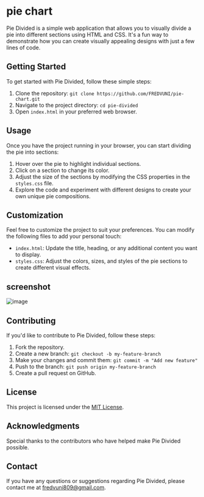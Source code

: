 # pie chart

Pie Divided is a simple web application that allows you to visually divide a pie into different sections using HTML and CSS. It's a fun way to demonstrate how you can create visually appealing designs with just a few lines of code.

## Getting Started

To get started with Pie Divided, follow these simple steps:

1. Clone the repository: `git clone https://github.com/FREDVUNI/pie-chart.git`
2. Navigate to the project directory: `cd pie-divided`
3. Open `index.html` in your preferred web browser.

## Usage

Once you have the project running in your browser, you can start dividing the pie into sections:

1. Hover over the pie to highlight individual sections.
2. Click on a section to change its color.
3. Adjust the size of the sections by modifying the CSS properties in the `styles.css` file.
4. Explore the code and experiment with different designs to create your own unique pie compositions.

## Customization

Feel free to customize the project to suit your preferences. You can modify the following files to add your personal touch:

- `index.html`: Update the title, heading, or any additional content you want to display.
- `styles.css`: Adjust the colors, sizes, and styles of the pie sections to create different visual effects.

## screenshot

![image](https://github.com/FREDVUNI/pie-chart/assets/41730664/3141b051-a00f-4045-9f83-9d6cc8956b5a)


## Contributing

If you'd like to contribute to Pie Divided, follow these steps:

1. Fork the repository.
2. Create a new branch: `git checkout -b my-feature-branch`
3. Make your changes and commit them: `git commit -m "Add new feature"`
4. Push to the branch: `git push origin my-feature-branch`
5. Create a pull request on GitHub.

## License

This project is licensed under the [MIT License](LICENSE).

## Acknowledgments

Special thanks to the contributors who have helped make Pie Divided possible.

## Contact

If you have any questions or suggestions regarding Pie Divided, please contact me at [fredvuni809@gmail.com](mailto:fredvuni809@gmail.com).

